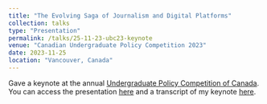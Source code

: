 ```yaml
---
title: "The Evolving Saga of Journalism and Digital Platforms"
collection: talks
type: "Presentation"
permalink: /talks/25-11-23-ubc23-keynote
venue: "Canadian Undergraduate Policy Competition 2023"
date: 2023-11-25
location: "Vancouver, Canada"
---
```


Gave a keynote at the annual [Undergraduate Policy Competition of Canada](https://www.thecupc.ca). You can access the presentation [here](https://github.com/p-charis/cpapaevangelou/blob/master/presentation-files/ubc-keynote-25-11.pdf) and a transcript of my keynote [here](https://github.com/p-charis/cpapaevangelou/blob/master/presentation-files/ubc-nov23-keynote.pdf).